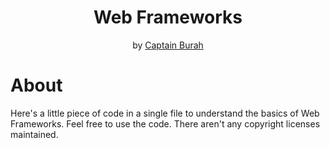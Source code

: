 <h1 align="center">Web Frameworks</h1>

<p align="center">by <a href="https://www.instagram.com/captain_burah">Captain Burah</a>

# About
Here's a little piece of code in a single file to understand the basics of Web Frameworks. Feel free to use the code. There aren't any copyright licenses maintained.
